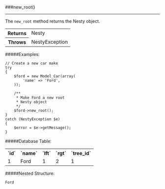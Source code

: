 ###new_root()

----------

The `new_root` method returns the Nesty object.

<table>
	<tr>
		<th>Returns</th>
		<td>Nesty</td>
	</tr>
	<tr>
		<th>Throws</th>
		<td>NestyException</td>
	</tr>
</table>

#####Examples:

	// Create a new car make
	try
	{
		$ford = new Model_Car(array(
			'name' => 'Ford',
		));

		/**
		 * Make Ford a new root
		 * Nesty object
		 */
		$ford->new_root();
	}
	catch (NestyException $e)
	{
		$error = $e->getMessage();
	}

#####Database Table:

<table>
	<tr>
		<th>`id`</th>
		<th>`name`</th>
		<th>`lft`</th>
		<th>`rgt`</th>
		<th>`tree_id`</th>
	</tr>
	<tr>
		<td>1</td>
		<td>Ford</td>
		<td>1</td>
		<td>2</td>
		<td>1</td>
	</tr>
</table>

#####Nested Structure:

	Ford

